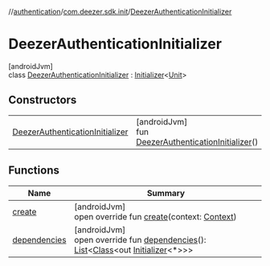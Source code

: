 //[authentication](../../../index.md)/[com.deezer.sdk.init](../index.md)/[DeezerAuthenticationInitializer](index.md)

# DeezerAuthenticationInitializer

[androidJvm]\
class [DeezerAuthenticationInitializer](index.md) : [Initializer](https://developer.android.com/reference/kotlin/androidx/startup/Initializer.html)&lt;[Unit](https://kotlinlang.org/api/latest/jvm/stdlib/kotlin/-unit/index.html)&gt;

## Constructors

|                                                                          |                                                                                                 |
| ------------------------------------------------------------------------ | ----------------------------------------------------------------------------------------------- |
| [DeezerAuthenticationInitializer](-deezer-authentication-initializer.md) | [androidJvm]<br/>fun [DeezerAuthenticationInitializer](-deezer-authentication-initializer.md)() |

## Functions

| Name                            | Summary                                                                                                                                                                                                                                                                                                                                                                 |
| ------------------------------- | ----------------------------------------------------------------------------------------------------------------------------------------------------------------------------------------------------------------------------------------------------------------------------------------------------------------------------------------------------------------------- |
| [create](create.md)             | [androidJvm]<br/>open override fun [create](create.md)(context: [Context](https://developer.android.com/reference/kotlin/android/content/Context.html))                                                                                                                                                                                                                 |
| [dependencies](dependencies.md) | [androidJvm]<br/>open override fun [dependencies](dependencies.md)(): [List](https://kotlinlang.org/api/latest/jvm/stdlib/kotlin.collections/-list/index.html)&lt;[Class](https://developer.android.com/reference/kotlin/java/lang/Class.html)&lt;out [Initializer](https://developer.android.com/reference/kotlin/androidx/startup/Initializer.html)&lt;\*&gt;&gt;&gt; |

